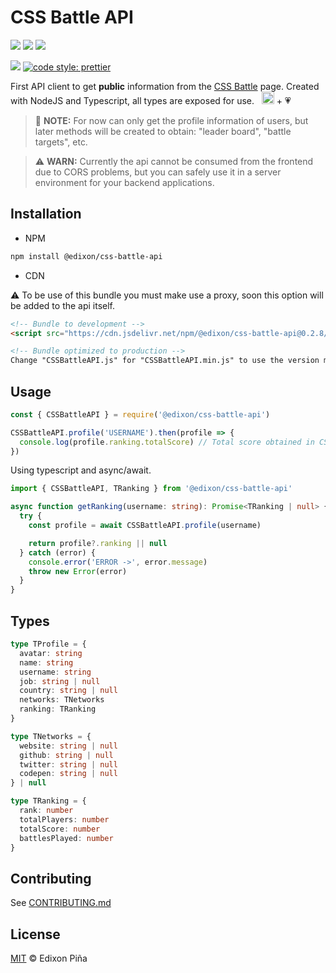 # CSS Battle API

[![](https://img.shields.io/badge/author-Edixon_Piña-green?style=for-the-badge)](https://edixonalberto.com)
[![](https://img.shields.io/npm/v/@edixon/css-battle-api?color=CB0000&style=for-the-badge)](https://npmjs.com/package/@edixon/css-battle-api)
[![](https://img.shields.io/npm/dt/@edixon/css-battle-api?color=8956FF&style=for-the-badge)](https://npmjs.com/package/@edixon/css-battle-api)

[![](https://img.shields.io/badge/types-TypeScript-blue?style=for-the-badge)]()
[![code style: prettier](https://img.shields.io/badge/code_style-prettier-ff69b4.svg?style=for-the-badge)](https://github.com/prettier/prettier)

First API client to get **public** information from the
[CSS Battle](https://cssbattle.dev) page. Created with NodeJS and Typescript, all types
are exposed for use. &nbsp;
<img src="https://github.com/EdixonAlberto/monorepo-css-battle/raw/main/.github/img/typescript.png" width="20px" alt="Logo typescript" /> +
💗

> 📃 **NOTE:** For now can only get the profile information of users, but later methods
> will be created to obtain: "leader board", "battle targets", etc.

> ⚠️ **WARN:** Currently the api cannot be consumed from the frontend due to CORS
> problems, but you can safely use it in a server environment for your backend
> applications.

## Installation

- NPM

```sh
npm install @edixon/css-battle-api
```

- CDN

⚠️ To be use of this bundle you must make use a proxy, soon this option will be added to
the api itself.

```html
<!-- Bundle to development -->
<script src="https://cdn.jsdelivr.net/npm/@edixon/css-battle-api@0.2.8/dist/bundle/CSSBattleAPI.js"></script>

<!-- Bundle optimized to production -->
Change "CSSBattleAPI.js" for "CSSBattleAPI.min.js" to use the version minified
```

## Usage

```js
const { CSSBattleAPI } = require('@edixon/css-battle-api')

CSSBattleAPI.profile('USERNAME').then(profile => {
  console.log(profile.ranking.totalScore) // Total score obtained in CSS Battle
})
```

Using typescript and async/await.

```ts
import { CSSBattleAPI, TRanking } from '@edixon/css-battle-api'

async function getRanking(username: string): Promise<TRanking | null> {
  try {
    const profile = await CSSBattleAPI.profile(username)

    return profile?.ranking || null
  } catch (error) {
    console.error('ERROR ->', error.message)
    throw new Error(error)
  }
}
```

## Types

```ts
type TProfile = {
  avatar: string
  name: string
  username: string
  job: string | null
  country: string | null
  networks: TNetworks
  ranking: TRanking
}

type TNetworks = {
  website: string | null
  github: string | null
  twitter: string | null
  codepen: string | null
} | null

type TRanking = {
  rank: number
  totalPlayers: number
  totalScore: number
  battlesPlayed: number
}
```

## Contributing

See
[CONTRIBUTING.md](https://github.com/EdixonAlberto/css-battle/blob/main/CONTRIBUTING.md)

## License

[MIT](https://github.com/EdixonAlberto/css-battle/blob/main/LICENSE) &copy; Edixon Piña
